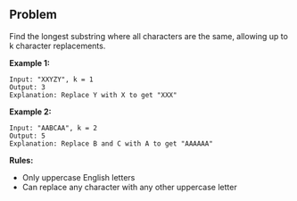## Problem

Find the longest substring where all characters are the same, allowing up to k character replacements.

**Example 1:**
```text
Input: "XXYZY", k = 1
Output: 3
Explanation: Replace Y with X to get "XXX"
```

**Example 2:**
```text
Input: "AABCAA", k = 2
Output: 5
Explanation: Replace B and C with A to get "AAAAAA"
```

**Rules:**
- Only uppercase English letters
- Can replace any character with any other uppercase letter

